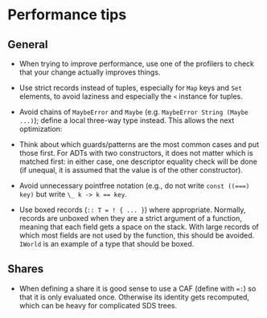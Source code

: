 # Performance tips

## General

- When trying to improve performance, use one of the profilers to check that
  your change actually improves things.

- Use strict records instead of tuples, especially for `Map` keys and `Set`
  elements, to avoid laziness and especially the `<` instance for tuples.

- Avoid chains of `MaybeError` and `Maybe` (e.g.
  `MaybeError String (Maybe ...)`); define a local three-way type instead. This
  allows the next optimization:

- Think about which guards/patterns are the most common cases and put those
  first. For ADTs with two constructors, it does not matter which is matched
  first: in either case, one descriptor equality check will be done (if
  unequal, it is assumed that the value is of the other constructor).

- Avoid unnecessary pointfree notation (e.g., do not write `const ((===) key)`
  but write `\_ k -> k == key`.

- Use boxed records (`:: T = ! { ... }`) where appropriate. Normally, records
  are unboxed when they are a strict argument of a function, meaning that each
  field gets a space on the stack. With large records of which most fields are
  not used by the function, this should be avoided. `IWorld` is an example of a
  type that should be boxed.

## Shares

- When defining a share it is good sense to use a CAF (define with `=:`) so
  that it is only evaluated once. Otherwise its identity gets recomputed, which
  can be heavy for complicated SDS trees.
